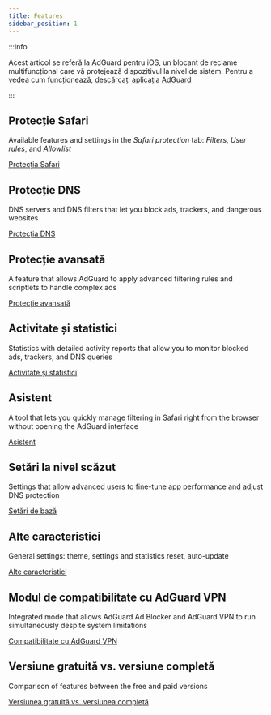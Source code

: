 ```yaml
---
title: Features
sidebar_position: 1
---
```


:::info

Acest articol se referă la AdGuard pentru iOS, un blocant de reclame multifuncțional care vă protejează dispozitivul la nivel de sistem. Pentru a vedea cum funcționează, [descărcați aplicația AdGuard](https://agrd.io/download-kb-adblock)

:::

## Protecție Safari

Available features and settings in the _Safari protection_ tab: _Filters_, _User rules_, and _Allowlist_

[Protecția Safari](/adguard-for-ios/features/safari-protection.md)

## Protecție DNS

DNS servers and DNS filters that let you block ads, trackers, and dangerous websites

[Protecția DNS](/adguard-for-ios/features/dns-protection/)

## Protecție avansată

A feature that allows AdGuard to apply advanced filtering rules and scriptlets to handle complex ads

[Protecție avansată](/adguard-for-ios/features/advanced-protection.md)

## Activitate și statistici

Statistics with detailed activity reports that allow you to monitor blocked ads, trackers, and DNS queries

[Activitate și statistici](/adguard-for-ios/features/activity.md)

## Asistent

A tool that lets you quickly manage filtering in Safari right from the browser without opening the AdGuard interface

[Asistent](/adguard-for-ios/features/assistant.md)

## Setări la nivel scăzut

Settings that allow advanced users to fine-tune app performance and adjust DNS protection

[Setări de bază](/adguard-for-ios/features/low-level-settings.md)

## Alte caracteristici

General settings: theme, settings and statistics reset, auto-update

[Alte caracteristici](/adguard-for-ios/features/other-features.md)

## Modul de compatibilitate cu AdGuard VPN

Integrated mode that allows AdGuard Ad Blocker and AdGuard VPN to run simultaneously despite system limitations

[Compatibilitate cu AdGuard VPN](/adguard-for-ios/features/compatibility-with-adguard-vpn.md)

## Versiune gratuită vs. versiune completă

Comparison of features between the free and paid versions

[Versiunea gratuită vs. versiunea completă](/adguard-for-ios/features/free-vs-full.md)
